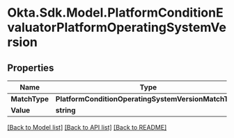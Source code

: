 # Okta.Sdk.Model.PlatformConditionEvaluatorPlatformOperatingSystemVersion

## Properties

Name | Type | Description | Notes
------------ | ------------- | ------------- | -------------
**MatchType** | **PlatformConditionOperatingSystemVersionMatchType** |  | [optional] 
**Value** | **string** |  | [optional] 

[[Back to Model list]](../README.md#documentation-for-models) [[Back to API list]](../README.md#documentation-for-api-endpoints) [[Back to README]](../README.md)

